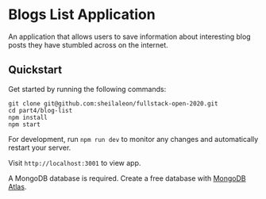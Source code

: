 # Blogs List Application

An application that allows users to save information about interesting blog posts they have stumbled across on the internet.

## Quickstart

Get started by running the following commands:

```
git clone git@github.com:sheilaleon/fullstack-open-2020.git
cd part4/blog-list
npm install
npm start
```

For development, run `npm run dev` to monitor any changes and automatically restart your server.

Visit `http://localhost:3001` to view app.

A MongoDB database is required. Create a free database with [MongoDB Atlas](https://www.mongodb.com/cloud/atlas/register).
